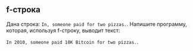 ## f-строка

Дана строка: <code>In, someone paid for two pizzas.</code>. Напишите программу, которая, используя f-строку, выводит текст:

<code>In 2010, someone paid 10K Bitcoin for two pizzas.</code>.
